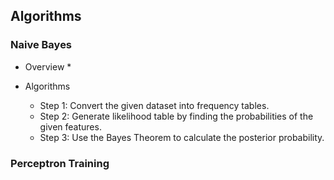 ## Algorithms

### Naive Bayes

* Overview
    * 

* Algorithms

    * Step 1: Convert the given dataset into frequency tables.
    * Step 2: Generate likelihood table by finding the probabilities of the given features.
    * Step 3: Use the Bayes Theorem to calculate the posterior probability.

### Perceptron Training


